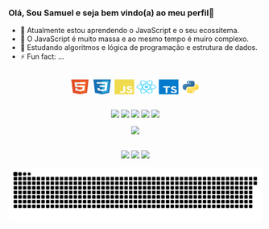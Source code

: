 ### Olá, Sou Samuel e seja bem vindo(a) ao meu perfil👋

- 🔭 Atualmente estou aprendendo o JavaScript e o seu ecossitema. 
- 🔦 O JavaScript é muito massa e ao mesmo tempo é muiro complexo.
- 🌱 Estudando algoritmos e lógica de programação e estrutura de dados.
- ⚡ Fun fact: ...

<div align="center">
  
  <div style="display: inline_block"><br>
  <img align="center" alt="Rafa-HTML" height="30" width="40" src="https://raw.githubusercontent.com/devicons/devicon/master/icons/html5/html5-original.svg">
  <img align="center" alt="Rafa-CSS" height="30" width="40" src="https://raw.githubusercontent.com/devicons/devicon/master/icons/css3/css3-original.svg">
  <img align="center" alt="Rafa-Js" height="30" width="40" src="https://raw.githubusercontent.com/devicons/devicon/master/icons/javascript/javascript-plain.svg">
  <img align="center" alt="Rafa-React" height="30" width="40" src="https://raw.githubusercontent.com/devicons/devicon/master/icons/react/react-original.svg">
  <img align="center" alt="Rafa-Ts" height="30" width="40" src="https://raw.githubusercontent.com/devicons/devicon/master/icons/typescript/typescript-plain.svg">
  <img align="center" alt="Rafa-Python" height="30" width="40" src="https://raw.githubusercontent.com/devicons/devicon/master/icons/python/python-original.svg"
  </div></br>

  ##
  
   ![](http://github-profile-summary-cards.vercel.app/api/cards/profile-details?username=samuel-franco&theme=2077)
   ![](http://github-profile-summary-cards.vercel.app/api/cards/stats?username=samuel-franco&theme=2077)
   ![](http://github-profile-summary-cards.vercel.app/api/cards/productive-time?username=samuel-franco&theme=2077&utcOffset=8)
   ![](http://github-profile-summary-cards.vercel.app/api/cards/repos-per-language?username=samuel-franco&theme=2077)
   ![](http://github-profile-summary-cards.vercel.app/api/cards/most-commit-language?username=samuel-franco&theme=2077) 
  </div>

  <div align="center">
    <a href="https://github.com/samuel-franco">
    <img height="168em" src="https://github-readme-stats.vercel.app/api/top-langs/?username=samuel-franco&layout=compact&langs_count=7&theme=dracula"/>
  </div>

##

<div align="center">
  <a href="https://www.instagram.com/samuel.fisica/" target="_blank"><img src="https://img.shields.io/badge/-Instagram-%23E4405F?style=for-the-badge&logo=instagram&logoColor=white" target="_blank"></a>
  <a href="https://www.linkedin.com/in/samuelfrancodevweb/" target="_blank"><img src="https://img.shields.io/badge/-LinkedIn-%230077B5?style=for-the-badge&logo=linkedin&logoColor=white" target="_blank"></a>
   <a href ="https://www.facebook.com/franco.sfs.1"><img src="https://img.shields.io/badge/Facebook-1877F2?style=for-the-badge&logo=facebook&logoColor=white"></a>
  
  ![Snake animation](https://github.com/samuel-franco/samuel-franco/blob/output/github-contribution-grid-snake.svg)
  </div>
